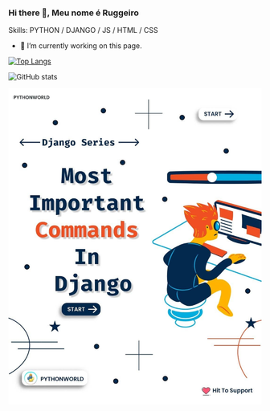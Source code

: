 ### Hi there 👋, Meu nome é Ruggeiro

<!--
**guero-comec/guero-comec** is a ✨ _special_ ✨ repository because its `README.md` (this file) appears on your GitHub profile.

Here are some ideas to get you started:

- 🔭 I’m currently working on ...
- 🌱 I’m currently learning ...
- 👯 I’m looking to collaborate on ...
- 🤔 I’m looking for help with ...
- 💬 Ask me about ...
- 📫 How to reach me: ...
- 😄 Pronouns: ...
- ⚡ Fun fact: ...
-->

Skills: PYTHON / DJANGO / JS / HTML / CSS

- 🔭 I’m currently working on this page. 


[![Top Langs](https://github-readme-stats.vercel.app/api/top-langs/?username=guero-comec)](https://github.com/anuraghazra/github-readme-stats)

![GitHub stats](https://github-readme-stats.vercel.app/api?username=guero-comec&show_icons=true)  

![](https://github.com/guero-comec/guero-comec/blob/main/01.jpg)
